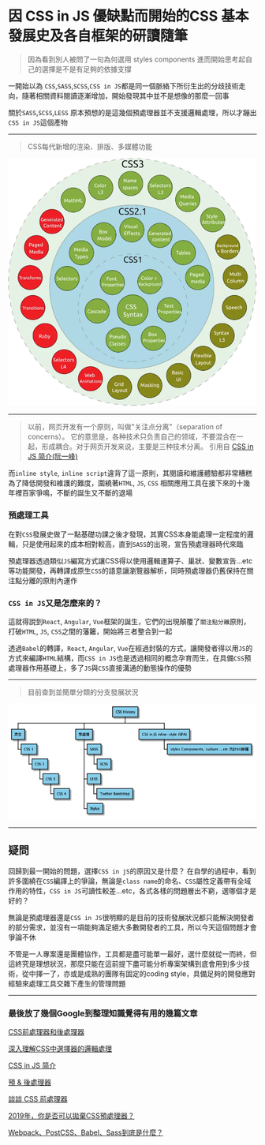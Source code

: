 # 因 CSS in JS 優缺點而開始的CSS 基本發展史及各自框架的研讀隨筆



> 因為看到別人被問了一句為何選用 styles components 
> 進而開始思考起自己的選擇是不是有足夠的依據支撐

一開始以為 `CSS`,`SASS`,`SCSS`,`CSS in JS`都是同一個脈絡下所衍生出的分歧技術走向，隨著相關資料閱讀逐漸增加，開始發現其中並不是想像的那麼一回事


關於`SASS`,`SCSS`,`LESS` 原本預想的是這幾個預處理器並不支援邏輯處理，所以才蹦出`CSS in JS`這個產物

---
> CSS每代新增的渲染、排版、多媒體功能

![CSS version](../Image/CSS%20version.jpeg)

---
> 以前，网页开发有一个原则，叫做"关注点分离"（separation of concerns）。
> 它的意思是，各种技术只负责自己的领域，不要混合在一起，形成耦合。对于网页开发来说，主要是三种技术分离。 
> 引用自 [CSS in JS 简介(阮一峰)](https://www.ruanyifeng.com/blog/2017/04/css_in_js.html)

而`inline style`, `inline script`違背了這一原則，其閱讀和維護體驗都非常糟糕
為了降低開發和維護的難度，圍繞著`HTML`, `JS`, `CSS` 相關應用工具在接下來的十幾年裡百家爭鳴，不斷的誕生又不斷的退場

### 預處理工具
在對`CSS`發展史做了一點基礎功課之後才發現，其實CSS本身能處理一定程度的邏輯，只是使用起來的成本相對較高，直到`SASS`的出現，宣告預處理器時代來臨

預處理器透過類似`JS`編寫方式讓CSS得以使用邏輯運算子、巢狀、變數宣告...etc等功能開發，再轉譯成原生`CSS`的語意讓瀏覽器解析，同時預處理器仍舊保持在關注點分離的原則內運作

### `CSS in JS`又是怎麼來的？

這就得說到`React`, `Angular`, `Vue`框架的誕生，它們的出現顛覆了`關注點分離`原則，打破`HTML`, `JS`, `CSS`之間的藩籬，開始將三者整合到一起

透過`Babel`的轉譯，`React`, `Angular`, `Vue`在經過封裝的方式，讓開發者得以用`JS`的方式來編譯`HTML`結構，而`CSS in JS`也是透過相同的概念孕育而生，在具備`CSS`預處理器作用基礎上，多了`JS`與`CSS`直接溝通的動態操作的優勢

---
> 目前查到並簡單分類的分支發展狀況

![CSS History](../out/UML/CSS-tech-history/CSS%20history.png)


---
## 疑問

回歸到最一開始的問題，選擇`CSS in jS`的原因又是什麼？
在自學的過程中，看到許多圍繞在`CSS`編譯上的爭論，無論是`class name`的命名、`CSS`屬性定義帶有全域作用的特性，`CSS in JS`可讀性較差...etc，各式各樣的問題層出不窮，選哪個才是好的？

無論是預處理器還是`CSS in JS`很明顯的是目前的技術發展狀況都只能解決開發者的部分需求，並沒有一項能夠滿足絕大多數開發者的工具，所以今天這個問題才會爭論不休

不管是一人專案還是團體協作，工具都是盡可能單一最好，選什麼就從一而終，但這終究是理想狀況，那麼只能在這前提下盡可能分析專案架構到底會用到多少技術，從中擇一了，亦或是成熟的團隊有固定的coding style，具備足夠的開發應對經驗來處理工具交雜下產生的管理問題


---
### 最後放了幾個Google到整理知識覺得有用的幾篇文章

[CSS前處理器和後處理器](https://www.itread01.com/content/1549014321.html)

[深入理解CSS中選擇器的邏輯處理](https://www.itread01.com/p/670161.html)

[CSS in JS 简介](https://www.ruanyifeng.com/blog/2017/04/css_in_js.html)

[預 & 後處理器](https://2019.stateofcss.com/tw/technologies/pre-post-processors/)

[談談 CSS 前處理器](https://www.gushiciku.cn/pl/g5Rt/zh-tw)

[2019年，你是否可以拋棄CSS預處理器？](https://codertw.com/%E7%A8%8B%E5%BC%8F%E8%AA%9E%E8%A8%80/682547/)

[Webpack、PostCSS、Babel、Sass到底是什麼？](https://yixuntseng-bruce.medium.com/%E4%BA%94%E5%88%86%E9%90%98%E5%AD%B8%E5%89%8D%E7%AB%AF-webpack-postcss-babel-sass%E5%88%B0%E5%BA%95%E6%98%AF%E4%BB%80%E9%BA%BC-21820404fdd3)
